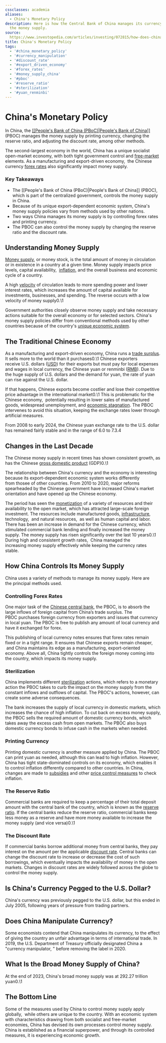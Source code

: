 ```yaml
---
cssclasses: academia
aliases:
  - China's Monetary Policy
description: Here is how the Central Bank of China manages its currency rates and
  the money supply.
source: 
  https://www.investopedia.com/articles/investing/072815/how-does-china-manage-its-money-supply.asp
title: China's Monetary Policy
tags:
  - '#china_monetary_policy'
  - '#currency_manipulation'
  - '#discount_rate'
  - '#export_driven_economy'
  - '#forex_rates'
  - '#money_supply_china'
  - '#pboc'
  - '#reserve_ratio'
  - '#sterilization'
  - '#yuan_renminbi'
---
```

# China's Monetary Policy

In China,  the [[[People's Bank of China (PBoC)|People's Bank of China]]](https://www.investopedia.com/terms/p/peoples-bank-china-pboc.asp) (PBOC) manages the money supply by printing currency,  changing the reserve ratio,  and adjusting the discount rate,  among other methods.

The second-largest economy in the world,  China has a unique socialist open-market economy,  with both tight government control and [free-market](https://www.investopedia.com/terms/f/freemarket.asp) elements. As a manufacturing and export-driven economy,       the Chinese currency [forex rates](https://www.investopedia.com/terms/f/forex.asp) also significantly impact money supply.

### Key Takeaways

- The [[People's Bank of China (PBoC)|People's Bank of China]] (PBOC),  which is part of the centralized government,  controls the money supply in China.
- Because of its unique export-dependent economic system,  China's money supply policies vary from methods used by other nations.
- Two ways China manages its money supply is by controlling forex rates and printing currency.
- The PBOC can also control the money supply by changing the reserve ratio and the discount rate.

## Understanding Money Supply

[Money supply](https://www.investopedia.com/terms/m/moneysupply.asp),  or money stock,  is the total amount of money in circulation or in existence in a country at a given time. Money supply impacts price levels,  capital availability,       [inflation](https://www.investopedia.com/terms/i/inflation.asp),  and the overall business and economic cycle of a country.

A high [velocity](https://www.investopedia.com/terms/v/velocity.asp) of circulation leads to more spending power and lower interest rates,  which increases the amount of capital available for investments,  businesses,  and spending. The reverse occurs with a low velocity of money supply0.\1

Government authorities closely observe money supply and take necessary actions suitable for the overall economy or for selected sectors. China's money supply policies differ from conventional methods used by other countries because of the country's [unique economic system](https://www.investopedia.com/articles/investing/081514/socialist-economies-how-china-cuba-and-north-korea-work.asp). 

## The Traditional Chinese Economy

As a manufacturing and export-driven economy,  China runs a [trade surplus](https://www.investopedia.com/terms/t/trade-surplus.asp). It sells more to the world than it purchases0.\1 Chinese exporters receive U.S. dollars ([USD](https://www.investopedia.com/terms/u/usd.asp)) for their exports but must pay for local expenses and wages in local currency,  the Chinese yuan or renminbi ([RMB](https://www.investopedia.com/terms/forex/c/cny-china-yuan-renminbi.asp)). Due to the huge supply of U.S. dollars and the demand for yuan,  the rate of yuan can rise against the U.S. dollar.

If that happens,  Chinese exports become costlier and lose their competitive price advantage in the international market0.\1 This is problematic for the Chinese economy,       potentially resulting in lower sales of manufactured goods,  widespread unemployment,  and [economic stagnation](https://www.investopedia.com/terms/s/stagnation.asp). The PBOC intervenes to avoid this situation,  keeping the exchange rates lower through artificial measures.

From 2008 to early 2024,  the Chinese yuan exchange rate to the U.S. dollar has remained fairly stable and in the range of 6.0 to 7.3.4

## Changes in the Last Decade

The Chinese money supply in recent times has shown consistent growth,  as has the Chinese [gross domestic product](https://www.investopedia.com/terms/g/gdp.asp) (GDP)0.\1

The relationship between China's currency and the economy is interesting because its export-dependent economic system works differently from thosee of other countries. From 2010 to 2020,  major reforms spearheaded by the Chinese government have increased China's market orientation and have opened up the Chinese economy.

The period has seen the [monetization](https://www.investopedia.com/terms/m/monetize.asp) of a variety of resources and their availability to the open market,  which has attracted large-scale foreign investment. The resources include manufactured goods,  [infrastructure](https://www.investopedia.com/terms/i/infrastructure.asp),  technology,       and natural resources,       as well as human capital and labor. There has been an increase in demand for the Chinese currency,  which stimulated commercial bank lending and finally increased the money supply. The money supply has risen significantly over the last 10 years0.\1 During high and consistent growth rates,       China managed the increasing money supply effectively while keeping the currency rates stable.

## How China Controls Its Money Supply

China uses a variety of methods to manage its money supply. Here are the principal methods used.

### Controlling Forex Rates 

One major task of the [Chinese central bank](https://www.investopedia.com/articles/economics/11/chinese-banking-system.asp),  the PBOC,  is to absorb the large inflows of foreign capital from China’s trade surplus. The PBOC purchases foreign currency from exporters and issues that currency in local yuan. The PBOC is free to publish any amount of local currency and have it exchanged for forex.

This publishing of local currency notes ensures that forex rates remain fixed or in a tight range. It ensures that Chinese exports remain cheaper,       and China maintains its edge as a manufacturing,  export-oriented economy. Above all,  China tightly controls the foreign money coming into the country,  which impacts its money supply.

### Sterilization 

China implements different [sterilization](https://www.investopedia.com/terms/s/sterilization.asp) actions,  which refers to a monetary action the PBOC takes to curb the impact on the money supply from the constant inflows and outflows of capital. The PBOC's actions,  however,  can create some adverse consequences. 

The bank increases the supply of local currency in domestic markets,  which increases the chance of high inflation. To cut back on excess money supply,  the PBOC sells the required amount of domestic currency bonds,  which takes away the excess cash from open markets. The PBOC also buys domestic currency bonds to infuse cash in the markets when needed.

### Printing Currency

Printing domestic currency is another measure applied by China. The PBOC can print yuan as needed,  although this can lead to high inflation. However,  China has tight state-dominated controls on its economy,  which enables it to control inflation differently compared to other countries. In China,  changes are made to [subsidies](https://www.investopedia.com/terms/s/subsidy.asp) and other [price control measures](https://www.investopedia.com/terms/p/price-controls.asp) to check inflation.

### The Reserve Ratio

Commercial banks are required to keep a percentage of their total deposit amount with the central bank of the country,  which is known as the [reserve ratio](https://www.investopedia.com/terms/r/reserveratio.asp). If the central banks reduce the reserve ratio,  commercial banks keep less money as a reserve and have more money available to increase the money supply (and vice versa)0.\1﻿

### The Discount Rate

If commercial banks borrow additional money from central banks,  they pay interest on the amount per the applicable [discount rate](https://www.investopedia.com/terms/d/discountrate.asp). Central banks can change the discount rate to increase or decrease the cost of such borrowings,  which eventually impacts the availability of money in the open markets. Changes in discount rates are widely followed across the globe to control the money supply.

## Is China's Currency Pegged to the U.S. Dollar?

China's currency was previously pegged to the U.S. dollar,  but this ended in July 2005,  following years of pressure from trading partners.

## Does China Manipulate Currency?

Some economists contend that China manipulates its currency,  to the effect of giving the country an unfair advantage in terms of international trade. In 2019,  the U.S. Department of Treasury officially designated China a "currency manipulator,  " before removing the label in 2020.

## What Is the Broad Money Supply of China?

At the end of 2023,  China's broad money supply was at 292.27 trillion yuan0.\1

## The Bottom Line

Some of the measures used by China to control money supply apply globally,       while others are unique to the country. With an economic system with characteristics drawing from both socialist and free-market economies,  China has devised its own processes control money supply. China is established as a financial superpower,  and through its controlled measures,  it is experiencing economic growth.
